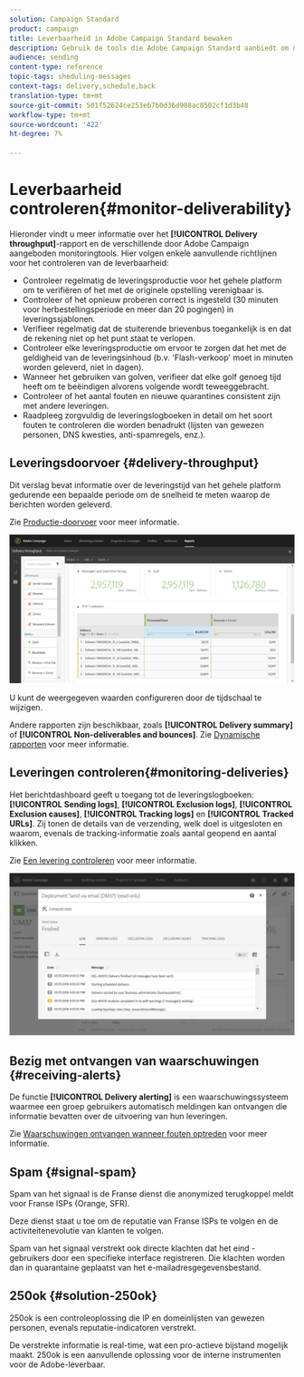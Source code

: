 ```yaml
---
solution: Campaign Standard
product: campaign
title: Leverbaarheid in Adobe Campaign Standard bewaken
description: Gebruik de tools die Adobe Campaign Standard aanbiedt om de prestaties van uw platform te controleren.
audience: sending
content-type: reference
topic-tags: sheduling-messages
context-tags: delivery,schedule,back
translation-type: tm+mt
source-git-commit: 501f52624ce253eb7b0d36d908ac8502cf1d3b48
workflow-type: tm+mt
source-wordcount: '422'
ht-degree: 7%

---
```



# Leverbaarheid controleren{#monitor-deliverability}

Hieronder vindt u meer informatie over het **[!UICONTROL Delivery throughput]**-rapport en de verschillende door Adobe Campaign aangeboden monitoringtools. Hier volgen enkele aanvullende richtlijnen voor het controleren van de leverbaarheid:
* Controleer regelmatig de leveringsproductie voor het gehele platform om te verifiëren of het met de originele opstelling verenigbaar is.
* Controleer of het opnieuw proberen correct is ingesteld (30 minuten voor herbestellingsperiode en meer dan 20 pogingen) in leveringssjablonen.
* Verifieer regelmatig dat de stuiterende brievenbus toegankelijk is en dat de rekening niet op het punt staat te verlopen.
* Controleer elke leveringsproductie om ervoor te zorgen dat het met de geldigheid van de leveringsinhoud (b.v. &#39;Flash-verkoop&#39; moet in minuten worden geleverd, niet in dagen).
* Wanneer het gebruiken van golven, verifieer dat elke golf genoeg tijd heeft om te beëindigen alvorens volgende wordt teweeggebracht.
* Controleer of het aantal fouten en nieuwe quarantines consistent zijn met andere leveringen.
* Raadpleeg zorgvuldig de leveringslogboeken in detail om het soort fouten te controleren die worden benadrukt (lijsten van gewezen personen, DNS kwesties, anti-spamregels, enz.).

## Leveringsdoorvoer {#delivery-throughput}

Dit verslag bevat informatie over de leveringstijd van het gehele platform gedurende een bepaalde periode om de snelheid te meten waarop de berichten worden geleverd.

Zie [Productie-doorvoer](../../reporting/using/delivery-throughput.md) voor meer informatie.

![](assets/delivery_reports_1.png)

U kunt de weergegeven waarden configureren door de tijdschaal te wijzigen.

Andere rapporten zijn beschikbaar, zoals **[!UICONTROL Delivery summary]** of **[!UICONTROL Non-deliverables and bounces]**. Zie [Dynamische rapporten](../../reporting/using/about-dynamic-reports.md) voor meer informatie.

## Leveringen controleren{#monitoring-deliveries}

Het berichtdashboard geeft u toegang tot de leveringslogboeken: **[!UICONTROL Sending logs]**, **[!UICONTROL Exclusion logs]**, **[!UICONTROL Exclusion causes]**, **[!UICONTROL Tracking logs]** en **[!UICONTROL Tracked URLs]**. Zij tonen de details van de verzending, welk doel is uitgesloten en waarom, evenals de tracking-informatie zoals aantal geopend en aantal klikken.

Zie [Een levering controleren](../../sending/using/monitoring-a-delivery.md) voor meer informatie.

![](assets/sending_delivery1.png)

## Bezig met ontvangen van waarschuwingen {#receiving-alerts}

De functie **[!UICONTROL Delivery alerting]** is een waarschuwingssysteem waarmee een groep gebruikers automatisch meldingen kan ontvangen die informatie bevatten over de uitvoering van hun leveringen.

Zie [Waarschuwingen ontvangen wanneer fouten optreden](../../sending/using/receiving-alerts-when-failures-happen.md) voor meer informatie.

## Spam {#signal-spam}

Spam van het signaal is de Franse dienst die anonymized terugkoppel meldt voor Franse ISPs (Orange, SFR).

Deze dienst staat u toe om de reputatie van Franse ISPs te volgen en de activiteitenevolutie van klanten te volgen.

Spam van het signaal verstrekt ook directe klachten dat het eind - gebruikers door een specifieke interface registreren. Die klachten worden dan in quarantaine geplaatst van het e-mailadresgegevensbestand.

## 250ok {#solution-250ok}

250ok is een controleoplossing die IP en domeinlijsten van gewezen personen, evenals reputatie-indicatoren verstrekt.

De verstrekte informatie is real-time, wat een pro-actieve bijstand mogelijk maakt. 250ok is een aanvullende oplossing voor de interne instrumenten voor de Adobe-leverbaar.
